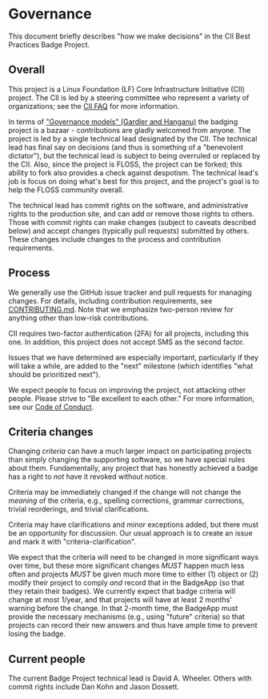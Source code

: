 # Governance

<!-- SPDX-License-Identifier: (MIT OR CC-BY-3.0+) -->

This document briefly describes "how we make decisions" in the
CII Best Practices Badge Project.

## Overall

This project is a Linux Foundation (LF) Core Infrastructure Initiative (CII)
project.
The CII is led by a steering committee who represent a variety of
organizations; see the
[CII FAQ](https://www.coreinfrastructure.org/faq) for more information.

In terms of
["Governance models" (Gardler and Hanganu)](http://oss-watch.ac.uk/resources/governancemodels) the badging project is a bazaar -
contributions are gladly welcomed from anyone.
The project is led by a single technical lead designated by the CII.
The technical lead has final say on decisions (and thus is
something of a "benevolent dictator"), but the technical
lead is subject to being overruled or replaced by the CII.
Also, since the project is FLOSS, the project can be forked;
this ability to fork also provides a check against despotism.
The technical lead's job is focus on doing what's best
for this project, and the project's goal is to help
the FLOSS community overall.

The technical lead has commit rights on the software, and administrative
rights to the production site, and can add or remove those rights to others.
Those with commit rights can make changes
(subject to caveats described below) and accept changes
(typically pull requests) submitted by others.
These changes include changes to the process and contribution requirements.

## Process

We generally use the GitHub issue tracker and pull requests for managing
changes.
For details, including contribution requirements, see
[CONTRIBUTING.md](../CONTRIBUTING.md).
Note that we emphasize two-person review for anything other than
low-risk contributions.

CII requires two-factor authentication (2FA) for all projects,
including this one.  In addition, this project does not accept SMS
as the second factor.

Issues that we have determined are especially important, particularly
if they will take a while, are added to the "next" milestone
(which identifies "what should be prioritized next").

We expect people to focus on improving the project, not attacking other
people.  Please strive to "Be excellent to each other."
For more information, see our [Code of Conduct](../CODE_OF_CONDUCT.md).

## Criteria changes

Changing *criteria* can have a much larger impact on participating
projects than simply changing the supporting software, so we have special
rules about them.  Fundamentally, any project that has honestly achieved
a badge has a right to *not* have it revoked without notice.

Criteria may be immediately changed if the change will
not change the *meaning* of the criteria, e.g.,
spelling corrections, grammar corrections, trivial reorderings,
and trivial clarifications.

Criteria may have clarifications and minor exceptions added, but there
must be an opportunity for discussion.
Our usual approach is to create an issue and mark it with
"criteria-clarification".

We expect that the criteria will need to be changed in more significant
ways over time, but these more significant changes *MUST* happen much
less often and projects *MUST* be given much more time to either (1) object
or (2) modify their project to comply *and* record that in the BadgeApp
(so that they retain their badges).
We currently expect that badge criteria will change at most 1/year,
and that projects will have at least 2 months' warning before the change.
In that 2-month time, the BadgeApp must provide the necessary mechanisms
(e.g., using "future" criteria) so that projects can record their new answers
and thus have ample time to prevent losing the badge.

## Current people

The current Badge Project technical lead is David A. Wheeler.
Others with commit rights include Dan Kohn and Jason Dossett.
